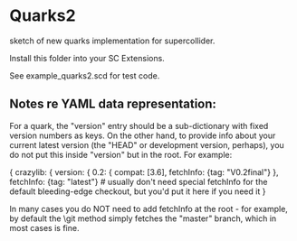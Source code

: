 Quarks2
=======

sketch of new quarks implementation for supercollider.

Install this folder into your SC Extensions.

See example_quarks2.scd for test code.



Notes re YAML data representation:
---------------------------------

For a quark, the "version" entry should be a sub-dictionary with fixed version numbers as keys. On the other hand, to provide info about your current latest version (the "HEAD" or development version, perhaps), you do not put this inside "version" but in the root. For example:

{
crazylib: {
        version: {
                0.2: {
                        compat: [3.6],
                        fetchInfo: {tag: "V0.2final"}
                },
	fetchInfo: {tag: "latest"}       # usually don't need special fetchInfo for the default bleeding-edge checkout, but you'd put it here if you need it
}

In many cases you do NOT need to add fetchInfo at the root - for example, by default the \git method simply fetches the "master" branch, which in most cases is fine.

